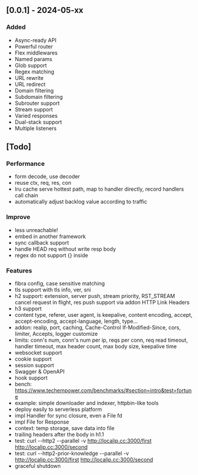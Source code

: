 ## [0.0.1] - 2024-05-xx

### Added

- Async-ready API
- Powerful router
- Flex middlewares
- Named params
- Glob support
- Regex matching
- URL rewrite
- URL redirect
- Domain filtering
- Subdomain filtering
- Subrouter support
- Stream support
- Varied responses
- Dual-stack support
- Multiple listeners

## [Todo]

### Performance

- form decode, use decoder
- reuse ctx, req, res, con
- lru cache serve hottest path, map to handler directly, record handlers call chain
- automatically adjust backlog value according to traffic

### Improve

- less unreachable!
- embed in another framework
- sync callback support
- handle HEAD req without write resp body
- regex do not support {} inside

### Features

- fibra config, case sensitive matching
- tls support with tls info, ver, sni
- h2 support: extension, server push, stream priority, RST_STREAM cancel request in flight, res push support via addon HTTP Link Headers
- h3 support
- content type, referer, user agent, is keepalive, content encoding, accept, accept-encoding, accept-language, length, type...
- addon: realip, port, caching, Cache-Control If-Modified-Since, cors, limiter, Accepts, logger customize
- limits: conn's num, conn's num per ip, reqs per conn, req read timeout, handler timeout, max header count, max body size, keepalive time
- websocket support
- cookie support
- session support
- Swagger & OpenAPI
- hook support
- bench: https://www.techempower.com/benchmarks/#section=intro&test=fortune
- example: simple downloader and indexer, httpbin-like tools
- deploy easily to serverless platform
- impl Handler for sync closure, even a File fd
- impl File for Response
- context: temp storage, save data into file
- trailing headers after the body in h1.1
- test: curl --http2 --parallel -v http://localip.cc:3000/first http://localip.cc:3000/second
- test: curl --http2-prior-knowledge --parallel -v http://localip.cc:3000/first http://localip.cc:3000/second
- graceful shutdown